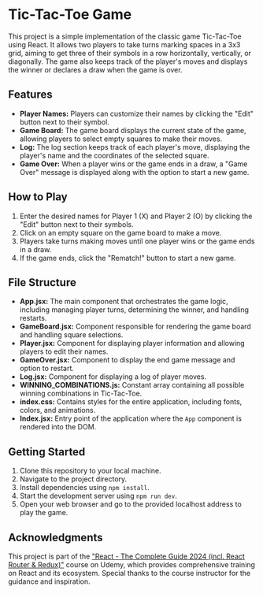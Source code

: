 # Tic-Tac-Toe Game

This project is a simple implementation of the classic game Tic-Tac-Toe using React. It allows two players to take turns marking spaces in a 3x3 grid, aiming to get three of their symbols in a row horizontally, vertically, or diagonally. The game also keeps track of the player's moves and displays the winner or declares a draw when the game is over.

## Features

- **Player Names:** Players can customize their names by clicking the "Edit" button next to their symbol.
- **Game Board:** The game board displays the current state of the game, allowing players to select empty squares to make their moves.
- **Log:** The log section keeps track of each player's move, displaying the player's name and the coordinates of the selected square.
- **Game Over:** When a player wins or the game ends in a draw, a "Game Over" message is displayed along with the option to start a new game.

## How to Play

1. Enter the desired names for Player 1 (X) and Player 2 (O) by clicking the "Edit" button next to their symbols.
2. Click on an empty square on the game board to make a move.
3. Players take turns making moves until one player wins or the game ends in a draw.
4. If the game ends, click the "Rematch!" button to start a new game.

## File Structure

- **App.jsx:** The main component that orchestrates the game logic, including managing player turns, determining the winner, and handling restarts.
- **GameBoard.jsx:** Component responsible for rendering the game board and handling square selections.
- **Player.jsx:** Component for displaying player information and allowing players to edit their names.
- **GameOver.jsx:** Component to display the end game message and option to restart.
- **Log.jsx:** Component for displaying a log of player moves.
- **WINNING_COMBINATIONS.js:** Constant array containing all possible winning combinations in Tic-Tac-Toe.
- **index.css:** Contains styles for the entire application, including fonts, colors, and animations.
- **Index.jsx:** Entry point of the application where the `App` component is rendered into the DOM.

## Getting Started

1. Clone this repository to your local machine.
2. Navigate to the project directory.
3. Install dependencies using `npm install`.
4. Start the development server using `npm run dev`.
5. Open your web browser and go to  the provided localhost address to play the game.

## Acknowledgments

This project is part of the ["React - The Complete Guide 2024 (incl. React Router & Redux)"](https://www.udemy.com/course/react-the-complete-guide-incl-redux/) course on Udemy, which provides comprehensive training on React and its ecosystem. Special thanks to the course instructor for the guidance and inspiration.
